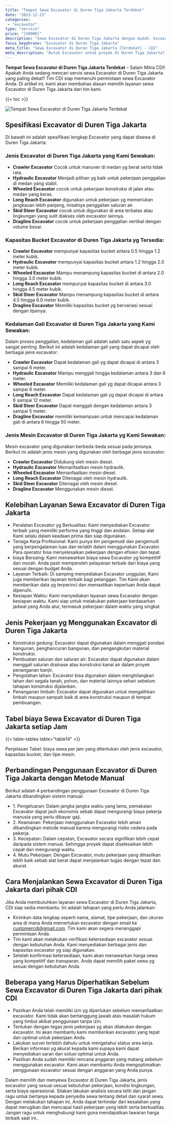 ```yaml
---
title: "Tempat Sewa Excavator di Duren Tiga Jakarta Terdekat"
date: "2023-12-23"
categories:
 - "excavator"
type: "service"
price: "[50000]"
description: "Sewa Excavator di Duren Tiga Jakarta dengan mudah. Excavator unggulan untuk proyek pembangunan yang membutuhkan peralatan profesional dengan performa maksimal. Hubungi kami segera."
focus_keyphrase: "Excavator di Duren Tiga Jakarta"
meta_title: "Sewa Excavator di Duren Tiga Jakarta [Terdekat] - CDI"
meta_description: "Butuh Excavator untuk proyek di Duren Tiga Jakarta?. Kami tawarkan Excavator berkualitas untuk menyelesaikan pekerjaan. Promo menarik tersedia."
---
```


**Tempat Sewa Excavator di Duren Tiga Jakarta Terdekat** – Salam Mitra CDI! Apakah Anda sedang mencari servis sewa Excavator di Duren Tiga Jakarta yang paling dekat? Tim CDI siap memenuhi permintaan sewa Excavator Anda. Di artikel ini, kami akan membahas alasan memilih layanan sewa Excavator di Duren Tiga Jakarta dari tim kami.

{{< toc >}}

![Tempat Sewa Excavator di Duren Tiga Jakarta Terdekat](/images/excavator/excavator-30.jpg)

## Spesifikasi Excavator di Duren Tiga Jakarta

Di bawah ini adalah spesifikasi lengkap Excavator yang dapat disewa di Duren Tiga Jakarta:

### Jenis Excavator di Duren Tiga Jakarta yang Kami Sewakan:

*   **Crawler Excavator** Cocok untuk manuver di medan yg berat serta tidak rata.
*   **Hydraulic Excavator** Menjadi pilihan yg baik untuk pekerjaan penggalian di medan yang stabil.
*   **Wheeled Excavator** cocok untuk pekerjaan konstruksi di jalan atau medan yang keras.
*   **Long Reach Excavator** digunakan untuk pekerjaan yg memerlukan jangkauan lebih panjang, misalnya penggalian saluran air.
*   **Skid Steer Excavator** cocok untuk digunakan di area terbatas atau lingkungan yang sulit diakses oleh excavator lainnya.
*   **Dragline Excavator** cocok untuk pekerjaan penggalian vertikal dengan volume besar.

### Kapasitas Bucket Excavator di Duren Tiga Jakarta yg Tersedia:

*   **Crawler Excavator** mempunyai kapasitas bucket antara 0.5 hingga 1.2 meter kubik.
*   **Hydraulic Excavator** mempunyai kapasitas bucket antara 1.2 hingga 2.0 meter kubik.
*   **Wheeled Excavator** Mampu menampung kapasitas bucket di antara 2.0 hingga 3.0 meter kubik.
*   **Long Reach Excavator** mempunyai kapasitas bucket di antara 3.0 hingga 4.5 meter kubik.
*   **Skid Steer Excavator** Mampu menampung kapasitas bucket di antara 4.5 hingga 6.0 meter kubik.
*   **Dragline Excavator** Memiliki kapasitas bucket yg bervariasi sesuai dengan tipenya.

### Kedalaman Gali Excavator di Duren Tiga Jakarta yang Kami Sewakan:

Dalam proses penggalian, kedalaman gali adalah salah satu aspek yg sangat penting. Berikut ini adalah kedalaman gali yang dapat dicapai oleh berbagai jenis excavator:

*   **Crawler Excavator** Dapat kedalaman gali yg dapat dicapai di antara 3 sampai 6 meter.
*   **Hydraulic Excavator** Mampu menggali hingga kedalaman antara 3 dan 6 meter.
*   **Wheeled Excavator** Memiliki kedalaman gali yg dapat dicapai antara 3 sampai 6 meter.
*   **Long Reach Excavator** Dapat kedalaman gali yg dapat dicapai di antara 6 sampai 12 meter.
*   **Skid Steer Excavator** Dapat menggali dengan kedalaman antara 3 sampai 5 meter.
*   **Dragline Excavator** memiliki kemampuan untuk mencapai kedalaman gali di antara 6 hingga 50 meter.

### Jenis Mesin Excavator di Duren Tiga Jakarta yg Kami Sewakan:

Mesin excavator yang digunakan berbeda-beda sesuai pada jenisnya. Berikut ini adalah jenis mesin yang digunakan oleh berbagai jenis excavator:

*   **Crawler Excavator** Didukung oleh mesin diesel.
*   **Hydraulic Excavator** Memanfaatkan mesin hydraulik.
*   **Wheeled Excavator** Memanfaatkan mesin diesel.
*   **Long Reach Excavator** Ditenagai oleh mesin hydraulik.
*   **Skid Steer Excavator** Ditenagai oleh mesin diesel.
*   **Dragline Excavator** Menggunakan mesin diesel.

## Kelebihan Layanan Sewa Excavator di Duren Tiga Jakarta

*   Peralatan Excavator yg Berkualitas: Kami menyediakan Excavator terbaik yang memiliki performa yang tinggi dan andalan. Setiap alat Kami selalu dalam keadaan prima dan siap digunakan.
*   Tenaga Kerja Profesional: Kami punya tim pengemudi dan pengemudi yang berpengalaman luas dan terlatih dalam menggunakan Excavator. Para operator bisa menyelesaikan pekerjaan dengan efisien dan tepat.
*   biaya Bersaing: Kami menawarkan biaya sewa Excavator yg kompetitif dan murah. Anda pasti memperoleh pelayanan terbaik dari biaya yang sesuai dengan budget Anda.
*   Layanan Terbaik: Di samping menyediakan Excavator unggulan, Kami juga memberikan layanan terbaik bagi pelanggan. Tim Kami akan memberikan data yg terperinci dan memastikan keperluan Anda dapat dipenuhi.
*   Kesiapan Waktu: Kami menyediakan layanan sewa Excavator dengan kesiapan waktu. Kami siap untuk melakukan pekerjaan berdasarkan jadwal yang Anda atur, termasuk pekerjaan dalam waktu yang singkat.

## Jenis Pekerjaan yg Menggunakan Excavator di Duren Tiga Jakarta

*   Konstruksi gedung: Excavator dapat digunakan dalam menggali pondasi bangunan, penghancuran bangunan, dan pengangkutan material konstruksi.
*   Pembuatan saluran dan saluran air: Excavator dapat digunakan dalam menggali saluran drainase atau konstruksi kanal air dalam proyek penanganan banjir.
*   Pengolahan lahan: Excavator bisa digunakan dalam menghilangkan lahan dari segala tanah, pohon, dan material lainnya sehari sebelum tahapan konstruksi dijalankan.
*   Penanganan limbah: Excavator dapat digunakan untuk mengalihkan limbah maupun sampah baik di area konstruksi maupun di tempat pembuangan.

## Tabel biaya Sewa Excavator di Duren Tiga Jakarta setiap Jam

{{< table-tables table="table14" >}}

Penjelasan Tabel: biaya sewa per jam yang ditentukan oleh jenis excavator, kapasitas bucket, dan tipe mesin.

## Perbandingan Penggunaan Excavator di Duren Tiga Jakarta dengan Metode Manual

Berikut adalah 4 perbandingan penggunaan Excavator di Duren Tiga Jakarta dibandingkan sistem manual:

*   1\. Pengeluaran: Dalam jangka jangka waktu yang lama, pemakaian Excavator dapat jauh ekonomis sebab dapat mengurangi biaya pekerja manusia yang perlu dibayar gaji.
*   2\. Keamanan: Pekerjaan menggunakan Excavator lebih aman dibandingkan metode manual karena mengurangi risiko cedera pada pekerja.
*   3\. Kecepatan: Dalam cepatan, Excavator secara signifikan lebih cepat daripada sistem manual. Sehingga proyek dapat diselesaikan lebih cepat dan mengurangi waktu.
*   4\. Mutu Pekerjaan: Dengan Excavator, mutu pekerjaan yang dihasilkan lebih baik sebab alat berat dapat menjalankan tugas dengan tepat dan akurat.

## Cara Menjalankan Sewa Excavator di Duren Tiga Jakarta dari pihak CDI

Jika Anda membutuhkan layanan sewa Excavator di Duren Tiga Jakarta, CDI siap sedia membantu. Ini adalah tahapan yang perlu Anda jalankan:

*   Kirimkan data lengkap seperti nama, alamat, tipe pekerjaan, dan ukuran area di mana Anda memerlukan excavator dengan email ke customercdi@gmail.com. Tim kami akan segera menanggapi permintaan Anda.
*   Tim kami akan melakukan verifikasi ketersediaan excavator sesuai dengan kebutuhan Anda. Kami menyediakan berbagai jenis dan kapasitas excavator yg siap digunakan.
*   Setelah konfirmasi ketersediaan, kami akan menawarkan harga sewa yang kompetitif dan transparan. Anda dapat memilih paket sewa yg sesuai dengan kebutuhan Anda.

## Beberapa yang Harus Diperhatikan Sebelum Sewa Excavator di Duren Tiga Jakarta dari pihak CDI

*   Pastikan Anda telah memiliki izin yg diperlukan sebelum memanfaatkan excavator. Kami tidak akan bertanggung jawab atas masalah hukum yang timbul akibat penggunaan tanpa izin.
*   Tentukan dengan tegas jenis pekerjaan yg akan dilakukan dengan excavator. Ini akan membantu kami memberikan excavator yang tepat dan optimal untuk pekerjaan Anda.
*   Lakukan survei terlebih dahulu untuk mengetahui status area kerja. Berikan informasi yg akurat kepada kami supaya kami dapat menyediakan saran dan solusi optimal untuk Anda.
*   Pastikan Anda sudah memiliki rencana anggaran yang matang sebelum menggunakan excavator. Kami akan membantu Anda mengoptimalkan penggunaan excavator sesuai dengan anggaran yang Anda punya.

Dalam memilih dan menyewa Excavator di Duren Tiga Jakarta, jenis excavator yang sesuai sesuai kebutuhan pekerjaan, kondisi lingkungan, serta biaya operasional. Silakan lakukan analisis secara teliti dan jangan ragu untuk bertanya kepada penyedia sewa tentang detail dan syarat sewa. Dengan melakukan tahapan ini, Anda dapat terhindar dari kesalahan yang dapat merugikan dan mencapai hasil pekerjaan yang lebih serta berkualitas. Jangan ragu untuk menghubungi kami guna mendapatkan tawaran harga terbaik saat ini..